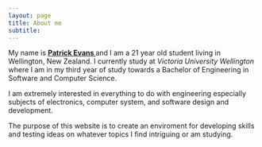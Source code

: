 ```yaml
---
layout: page
title: About me
subtitle: 
---
```


My name is <a href="https://github.com/patevs"><strong> Patrick Evans </strong></a> and I am a 21 year old student living in Wellington, New Zealand. I currently study at <i>Victoria University Wellington</i> where I am in my third year of study towards a Bachelor of Engineering in Software and Computer Science.

I am extremely interested in everything to do with engineering especially subjects of electronics, computer system, and software design and development. 

The purpose of this website is to create an enviroment for developing skills and testing ideas on whatever topics I find intriguing or am studying.